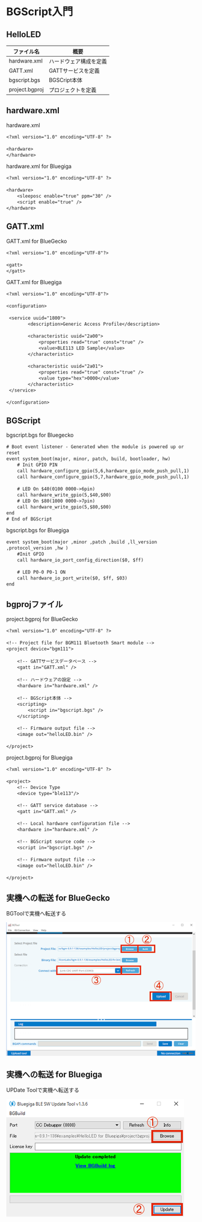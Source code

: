 # BGScript入門

## HelloLED

| ファイル名 | 概要　 |
| -- | -- |
| hardware.xml | ハードウェア構成を定義 |
| GATT.xml | GATTサービスを定義 |
| bgscript.bgs | BGSCript本体 |
| project.bgproj | プロジェクトを定義


## hardware.xml

hardware.xml
```
<?xml version="1.0" encoding="UTF-8" ?>

<hardware>
</hardware>
```
hardware.xml for Bluegiga
```
<?xml version="1.0" encoding="UTF-8" ?>

<hardware>
    <sleeposc enable="true" ppm="30" />
    <script enable="true" />
</hardware>
```
## GATT.xml

GATT.xml for BlueGecko
```
<?xml version="1.0" encoding="UTF-8"?>

<gatt>
</gatt>
```

GATT.xml for Bluegiga
```
<?xml version="1.0" encoding="UTF-8"?>

<configuration>

 <service uuid="1800">
        <description>Generic Access Profile</description>

        <characteristic uuid="2a00">
            <properties read="true" const="true" />
            <value>BLE113 LED Sample</value>
        </characteristic>

        <characteristic uuid="2a01">
            <properties read="true" const="true" />
            <value type="hex">0000</value>
        </characteristic>
 </service>

</configuration>
```
## BGScript

bgscript.bgs for Bluegecko
```
# Boot event listener - Generated when the module is powered up or reset
event system_boot(major, minor, patch, build, bootloader, hw)
    # Init GPIO PIN
	call hardware_configure_gpio(5,6,hardware_gpio_mode_push_pull,1)
	call hardware_configure_gpio(5,7,hardware_gpio_mode_push_pull,1)
	
    # LED On $40(0100 0000->6pin)
    call hardware_write_gpio(5,$40,$00)
	# LED On $80(1000 0000->7pin)
	call hardware_write_gpio(5,$80,$00)
end
# End of BGScript
```

bgscript.bgs for Bluegiga
```
event system_boot(major ,minor ,patch ,build ,ll_version ,protocol_version ,hw )
	#Init GPIO
	call hardware_io_port_config_direction($0, $ff)

	# LED P0-0 P0-1 ON
	call hardware_io_port_write($0, $ff, $03)
end
```
## bgprojファイル

project.bgproj for BlueGecko
```
<?xml version="1.0" encoding="UTF-8" ?>

<!-- Project file for BGM111 Bluetooth Smart module -->
<project device="bgm111">

	<!-- GATTサービスデータベース -->
	<gatt in="GATT.xml" />
	
	<!-- ハードウェアの設定 -->
    <hardware in="hardware.xml" />
    
	<!-- BGScript本体 -->
	<scripting>
		<script in="bgscript.bgs" />
    </scripting>
	
	<!-- Firmware output file -->
	<image out="helloLED.bin" />
   
</project>
```

project.bgproj for Bluegiga
```
<?xml version="1.0" encoding="UTF-8" ?>

<project>
    <!-- Device Type
    <device type="ble113"/>

    <!-- GATT service database -->
    <gatt in="GATT.xml" />
	
    <!-- Local hardware configuration file -->
    <hardware in="hardware.xml" />
    
    <!-- BGScript source code -->
    <script in="bgscript.bgs" />
 
    <!-- Firmware output file -->
    <image out="helloLED.bin" />
  
</project>
```

## 実機への転送 for BlueGecko

BGToolで実機へ転送する

![](bgtool002.png)

## 実機への転送 for Bluegiga

UPDate Toolで実機へ転送する

![](updatetool001.png)
